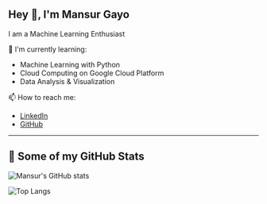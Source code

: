 ## Hey 👋, I'm Mansur Gayo

I am a Machine Learning Enthusiast

🌱 I'm currently learning:
- Machine Learning with Python
- Cloud Computing on Google Cloud Platform
- Data Analysis & Visualization

📫 How to reach me:
- [LinkedIn](https://www.linkedin.com/in/mansurgayo/)
- [GitHub](https://github.com/mansurgayo)

---

## 🧠 Some of my GitHub Stats

![Mansur's GitHub stats](https://github-readme-stats.vercel.app/api?username=mansurgayo&show_icons=true&theme=tokyonight)

![Top Langs](https://github-readme-stats.vercel.app/api/top-langs/?username=mansurgayo&layout=compact&theme=tokyonight)
